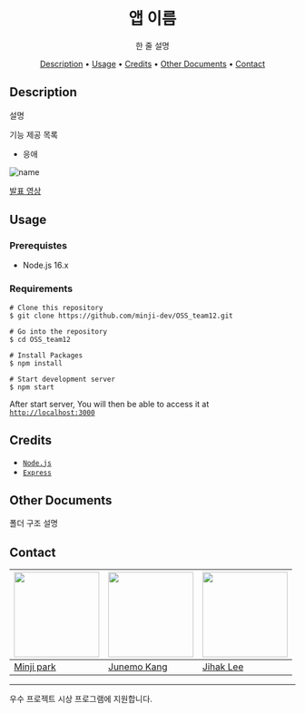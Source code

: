 <h1 align="center">
  <br> 앱 이름 <br>
</h1>
<p align="center">
  한 줄 설명
</p>

<p align="center">
  <a href="#Description">Description</a> •
  <a href="#Usage">Usage</a> •
  <a href="#Credits">Credits</a> •
  <a href="#other-documents">Other Documents</a> •
  <a href="#Contact">Contact</a>
</p>


## Description

설명

기능 제공 목록
 * 응애
 
![name](./public/image/캡쳐샷)

[발표 영상](링크)

## Usage

### Prerequistes
- Node.js 16.x

### Requirements

```shell
# Clone this repository 
$ git clone https://github.com/minji-dev/OSS_team12.git

# Go into the repository
$ cd OSS_team12

# Install Packages
$ npm install

# Start development server
$ npm start
```

After start server, You will then be able to access it at
[`http://localhost:3000`](http://localhost:3000)


## Credits
- [`Node.js`](https://nodejs.org/ko/)
- [`Express`](https://expressjs.com/ko/)


## Other Documents
폴더 구조 설명

## Contact
<img src="https://avatars.githubusercontent.com/u/72483999?v=3.png" width="150" height="150"/>|<img src="https://avatars.githubusercontent.com/u/103883786?v=4.png" width="150" height="150"/>|<img src="https://avatars.githubusercontent.com/u/107087441?v=4.png" width="150" height="150"/>
---|---|---
[Minji park](https://www.notion.so/Minji-Park-4579714c69cd41e992e4c0425170ba76)|[Junemo Kang](https://github.com/peter0107)|[Jihak Lee](https://github.com/LsaaIee)



---

우수 프로젝트 시상 프로그램에 지원합니다.
